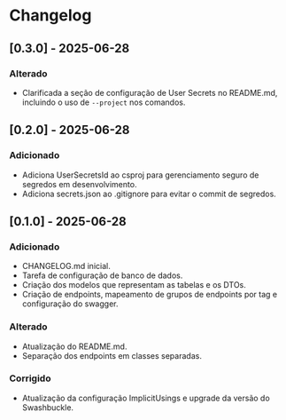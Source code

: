 # Changelog

## [0.3.0] - 2025-06-28
### Alterado
- Clarificada a seção de configuração de User Secrets no README.md, incluindo o uso de `--project` nos comandos.

## [0.2.0] - 2025-06-28
### Adicionado
- Adiciona UserSecretsId ao csproj para gerenciamento seguro de segredos em desenvolvimento.
- Adiciona secrets.json ao .gitignore para evitar o commit de segredos.

## [0.1.0] - 2025-06-28
### Adicionado
- CHANGELOG.md inicial.
- Tarefa de configuração de banco de dados.
- Criação dos modelos que representam as tabelas e os DTOs.
- Criação de endpoints, mapeamento de grupos de endpoints por tag e configuração do swagger.

### Alterado
- Atualização do README.md.
- Separação dos endpoints em classes separadas.

### Corrigido
- Atualização da configuração ImplicitUsings e upgrade da versão do Swashbuckle.
